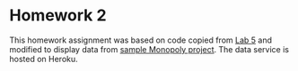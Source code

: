 # Homework 2
This homework assignment was based on code copied from [Lab 5](https://github.com/kny4/cs262/tree/master/lab05) and modified to display data from [sample Monopoly project](https://github.com/calvin-cs262-organization/monopoly-client). The data service is hosted on Heroku.
